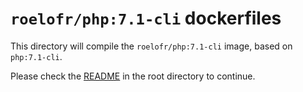# `roelofr/php:7.1-cli` dockerfiles

This directory will compile the `roelofr/php:7.1-cli` image, based
on `php:7.1-cli`.

Please check the
[README](https://github.com/roelofr/docker-php/blob/master/README.md) in the
root directory to continue.
